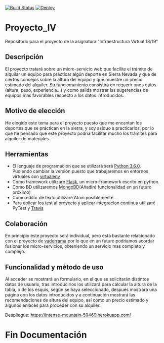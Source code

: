 [![Build Status](https://travis-ci.org/Alvarosanpal/Proyecto_IV.svg?branch=master)](https://travis-ci.org/Alvarosanpal/Proyecto_IV)
[![Deploy](https://www.herokucdn.com/deploy/button.svg)](https://intense-mountain-50469.herokuapp.com/portada)

# Proyecto_IV
Repositorio para el proyecto de la asignatura "Infraestructura Virtual 18/19"

## Descripción
El proyecto tratará sobre un micro-servicio web que facilite el trámite de alquilar un equipo para prácticar algún deporte en Sierra Nevada y que de ciertos consejos sobre la altura del equipo y que muestre un precio estimado del alquiler.
Su funciomaniento consistirá en requerir unos datos (altura, peso, experiencia...) y como salida mostrar las sugerencias de equipos mas favorables respecto a los datos introducidos.

## Motivo de elección

He elegido este tema para el proyecto puesto que me encantan los deportes que se práctican en la sierra, y soy asiduo a practicarlos, por lo que he pensado que este proyecto podria facilitar mucho los trámites para alquiler de materiales.

## Herramientas

- El lenguaje de programación que se utilizará será [Python 3.6.0](https://www.python.org/). Pudiendo cambiar la versión puesto que trabajaremos en entornos virtuales con [virtualenv](https://virtualenv.pypa.io/en/stable/)
- Como framework utilizaré [Flask](http://flask.pocoo.org/), un micro-framework escrito en python.
- Como BD utilizaremos [MongoBD](https://www.mongodb.com/es)(Añadiré funcionalidad en un futuro próximo)
- Como editor de texto utilizaré Atom posiblemente.
- Para aplicar los test al proyecto y aplicar integracion continua utilizaré PyTest y [Travis](https://travis-ci.org/)

## Colaboración

En principio este proyecto será individual, pero está bastante relacionado con el proyecto de [vaderrama](https://github.com/vaderrama/Proyecto-IV) por lo que en un futuro podríamos acordar fusionar los micro-servicios, obteniendo un servicio mas completo y complejo.

## Funcionalidad y método de uso

Al acceder se mostrará un formulario, en el que se solicitarán distintos datos de usuario, tras introducirlos los utilizará para calcular la altura de la tabla, o de los esquis, según se haya seleccionado, después mostrará una página con los datos introducidos y a continuación mostrará las recomendaciones de altura del equipo, así como un precio estimado y algunos enlaces para proceder con su alquiler.

Despliegue: https://intense-mountain-50469.herokuapp.com/

# Fin Documentación
